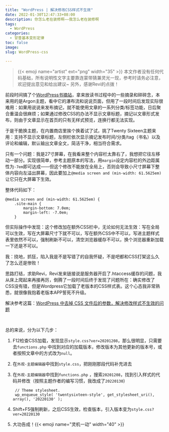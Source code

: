 ```yaml
---
title: "WordPress | 解决修改CSS样式不生效"
date: 2022-01-30T12:47:33+08:00
description: 你怎么老在装修啊——我怎么老在装修啊
tags:
  - WordPress
categories:
  - 甘普基本变形定律
toc: false
image: 
slug: WordPress-css

---
```


> {{< emoji name="artist"  ext="png" width="35" >}} 本文作者没有任何代码基础，所有说明性文字主要靠连蒙带猜兼灵光一现，参考时请务必注意，欢迎提出意见和给出建议~
> 另外，感谢Revi的点拨！


前段时间搞了个[WordPress书摘站](https://ink.mantyke.icu/)，拿来放读书过程中的一些摘录和碎碎念，本来用的是Argon主题，看中它的瀑布流和说说页面，但用了一段时间后发现实际很难用：如果用说说来发布摘记，就不能使用文章的一系列分类/标签功能，日后聚合重温会很麻烦；如果通过修改CSS的办法不显示文章标题，摘记以文章形式发布，则由于文章显示在首页的只有无样式预览，连换行都无法实现。

于是干脆换主题，在内置商店里挨个换着试了试，挑了Twenty Sixteen主题来用：支持不显示文章标题，左侧栏依次显示摘记发布时间/分类/tag（书名）以及评论和编辑，默认输出文章全文，简洁干净，相当符合需求。

只有一个问题：我是27寸屏幕，在我看来整个内容栏太靠右了，我想把它往左移动一部分。实现很简单，参考主题原本的写法，用`margin`设定内容栏的外边距属性为`-7em`即可达成——但这个修改不能放在全局上，否则会导致小尺寸屏幕下整体内容向左溢出屏幕，因此要加上`@media screen and (min-width: 61.5625em)`让它只在大屏幕下生效。

整体代码如下：

```
@media screen and (min-width: 61.5625em) {
	.site-main {
		margin-bottom: 7.0em;
		margin-left: -7.0em;
	}
```

但实际操作中发现：这个修改加在额外CSS栏中，无论如何无法生效：写在全局可以生效，写在大屏幕尺寸下就不可以，写在额外CSS中不可以，写进主题样式表里依然不可以，强制刷新不可以，清空浏览器缓存不可以，换个浏览器重新加载一下还是不可以。

我：挠地，抓狂，陷入我是不是写错了的自我怀疑，不是吧都和CSS打架这么久了怎么还是惨败！

思路打结，求助Revi，Revi发来链接说是服务器开启了.htaccess缓存的问题，我从床上爬起来再接再厉，倒腾了一段时间后终于发现了问题所在：确实修改了CSS没有错，但是Wordpress它加载了老版本的CSS样式表。这个心态我非常熟悉，就很像我抱着老版本APP誓死不升级。

解决参考这篇：[WordPress 中去掉 CSS 文件后的参数，解决修改样式不生效的问题](https://cuiqingcai.com/809.html)

<br>

总的来说，分为以下几步：

1. F12检查CSS加载，发现显示`style.css?ver=20201208`，那么很明显，只需要去`functions.php` 中找到对应的加载版本，修改版本为其他更新的版本号，或者按照文章中的方式改为`null`。

2. 在`外观-主题编辑器`中找到`style.css`，把刚刚那段代码补充进去 

3. 在`外观-主题编辑器`中找到`functions.php` ，搜索`20201208`，找到引入样式的代码并修改（按照主题作者的编写习惯，我改成了`20220130`）

   ```
   	// Theme stylesheet.
   	wp_enqueue_style( 'twentysixteen-style', get_stylesheet_uri(), array(), '20220130' );
   ```

4. Shift+F5强制刷新，之后CSS生效，检查版本，引入版本变为`style.css?ver=20220130`

5. 大功告成！{{< emoji name="灵机一动"  width="40" >}}

   <br>

